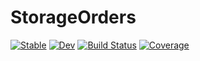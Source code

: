 # StorageOrders

[![Stable](https://img.shields.io/badge/docs-stable-blue.svg)](https://Wimmerer.github.io/StorageOrder.jl/stable)
[![Dev](https://img.shields.io/badge/docs-dev-blue.svg)](https://Wimmerer.github.io/StorageOrder.jl/dev)
[![Build Status](https://github.com/Wimmerer/StorageOrder.jl/actions/workflows/CI.yml/badge.svg?branch=main)](https://github.com/Wimmerer/StorageOrder.jl/actions/workflows/CI.yml?query=branch%3Amain)
[![Coverage](https://codecov.io/gh/Wimmerer/StorageOrder.jl/branch/main/graph/badge.svg)](https://codecov.io/gh/Wimmerer/StorageOrder.jl)
